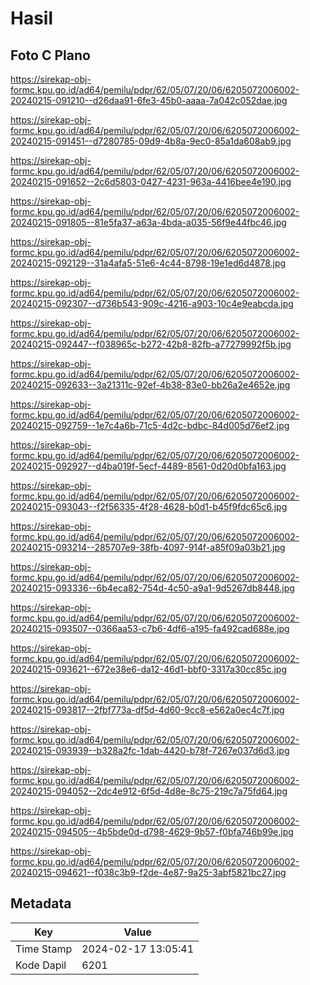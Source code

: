 # Hasil

## Foto C Plano

https://sirekap-obj-formc.kpu.go.id/ad64/pemilu/pdpr/62/05/07/20/06/6205072006002-20240215-091210--d26daa91-6fe3-45b0-aaaa-7a042c052dae.jpg

https://sirekap-obj-formc.kpu.go.id/ad64/pemilu/pdpr/62/05/07/20/06/6205072006002-20240215-091451--d7280785-09d9-4b8a-9ec0-85a1da608ab9.jpg

https://sirekap-obj-formc.kpu.go.id/ad64/pemilu/pdpr/62/05/07/20/06/6205072006002-20240215-091652--2c6d5803-0427-4231-963a-4416bee4e190.jpg

https://sirekap-obj-formc.kpu.go.id/ad64/pemilu/pdpr/62/05/07/20/06/6205072006002-20240215-091805--81e5fa37-a63a-4bda-a035-56f9e44fbc46.jpg

https://sirekap-obj-formc.kpu.go.id/ad64/pemilu/pdpr/62/05/07/20/06/6205072006002-20240215-092129--31a4afa5-51e6-4c44-8798-19e1ed6d4878.jpg

https://sirekap-obj-formc.kpu.go.id/ad64/pemilu/pdpr/62/05/07/20/06/6205072006002-20240215-092307--d736b543-909c-4216-a903-10c4e9eabcda.jpg

https://sirekap-obj-formc.kpu.go.id/ad64/pemilu/pdpr/62/05/07/20/06/6205072006002-20240215-092447--f038965c-b272-42b8-82fb-a77279992f5b.jpg

https://sirekap-obj-formc.kpu.go.id/ad64/pemilu/pdpr/62/05/07/20/06/6205072006002-20240215-092633--3a21311c-92ef-4b38-83e0-bb26a2e4652e.jpg

https://sirekap-obj-formc.kpu.go.id/ad64/pemilu/pdpr/62/05/07/20/06/6205072006002-20240215-092759--1e7c4a6b-71c5-4d2c-bdbc-84d005d76ef2.jpg

https://sirekap-obj-formc.kpu.go.id/ad64/pemilu/pdpr/62/05/07/20/06/6205072006002-20240215-092927--d4ba019f-5ecf-4489-8561-0d20d0bfa163.jpg

https://sirekap-obj-formc.kpu.go.id/ad64/pemilu/pdpr/62/05/07/20/06/6205072006002-20240215-093043--f2f56335-4f28-4628-b0d1-b45f9fdc65c6.jpg

https://sirekap-obj-formc.kpu.go.id/ad64/pemilu/pdpr/62/05/07/20/06/6205072006002-20240215-093214--285707e9-38fb-4097-914f-a85f09a03b21.jpg

https://sirekap-obj-formc.kpu.go.id/ad64/pemilu/pdpr/62/05/07/20/06/6205072006002-20240215-093336--6b4eca82-754d-4c50-a9a1-9d5267db8448.jpg

https://sirekap-obj-formc.kpu.go.id/ad64/pemilu/pdpr/62/05/07/20/06/6205072006002-20240215-093507--0366aa53-c7b6-4df6-a195-fa492cad688e.jpg

https://sirekap-obj-formc.kpu.go.id/ad64/pemilu/pdpr/62/05/07/20/06/6205072006002-20240215-093621--672e38e6-da12-46d1-bbf0-3317a30cc85c.jpg

https://sirekap-obj-formc.kpu.go.id/ad64/pemilu/pdpr/62/05/07/20/06/6205072006002-20240215-093817--2fbf773a-df5d-4d60-9cc8-e562a0ec4c7f.jpg

https://sirekap-obj-formc.kpu.go.id/ad64/pemilu/pdpr/62/05/07/20/06/6205072006002-20240215-093939--b328a2fc-1dab-4420-b78f-7267e037d6d3.jpg

https://sirekap-obj-formc.kpu.go.id/ad64/pemilu/pdpr/62/05/07/20/06/6205072006002-20240215-094052--2dc4e912-6f5d-4d8e-8c75-219c7a75fd64.jpg

https://sirekap-obj-formc.kpu.go.id/ad64/pemilu/pdpr/62/05/07/20/06/6205072006002-20240215-094505--4b5bde0d-d798-4629-9b57-f0bfa746b99e.jpg

https://sirekap-obj-formc.kpu.go.id/ad64/pemilu/pdpr/62/05/07/20/06/6205072006002-20240215-094621--f038c3b9-f2de-4e87-9a25-3abf5821bc27.jpg


## Metadata

| Key        | Value               |
| ---------- | ------------------- |
| Time Stamp | 2024-02-17 13:05:41 |
| Kode Dapil | 6201                |



